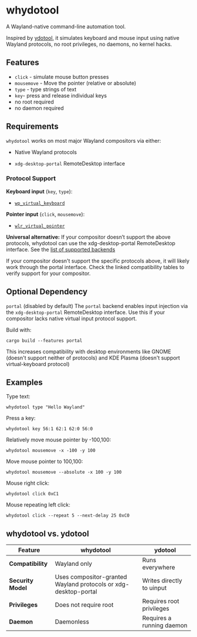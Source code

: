 # whydotool

A Wayland-native command-line automation tool.

Inspired by [ydotool](https://github.com/ReimuNotMoe/ydotool), it simulates keyboard and mouse input using native Wayland protocols, no root privileges, no daemons, no kernel hacks.

## Features

- `click` - simulate mouse button presses
- `mousemove` - Move the pointer (relative or absolute)
- `type` - type strings of text
- `key`- press and release individual keys
- no root required
- no daemon required

## Requirements

`whydotool` works on most major Wayland compositors via either:

- Native Wayland protocols

- `xdg-desktop-portal` RemoteDesktop interface

### Protocol Support

**Keyboard input** (`key`, `type`):
- [`wp_virtual_keyboard`](https://wayland.app/protocols/virtual-keyboard-unstable-v1#compositor-support)

**Pointer input** (`click`, `mousemove`):
-  [`wlr_virtual_pointer`](https://wayland.app/protocols/wlr-virtual-pointer-unstable-v1#compositor-support)

**Universal alternative:**
If your compositor doesn’t support the above protocols, whydotool can use the xdg-desktop-portal RemoteDesktop interface.
See the [list of supported backends](https://wiki.archlinux.org/title/XDG_Desktop_Portal#List_of_backends_and_interfaces)

If your compositor doesn't support the specific protocols above, it will likely work through the portal interface. Check the linked compatibility tables to verify support for your compositor.

## Optional Dependency

`portal` (disabled by default)
The `portal` backend enables input injection via the `xdg-desktop-portal` RemoteDesktop interface.
Use this if your compositor lacks native virtual input protocol support.

Build with:

```
cargo build --features portal
```

This increases compatibility with desktop environments like GNOME (doesn't support neither of protocols) and KDE Plasma (doesn't support virtual-keyboard protocol)

## Examples

Type text:

```
whydotool type "Hello Wayland"
```

Press a key:

```
whydotool key 56:1 62:1 62:0 56:0
```

Relatively move mouse pointer by -100,100:

```
whydotool mousemove -x -100 -y 100
```

Move mouse pointer to 100,100:

```
whydotool mousemove --absolute -x 100 -y 100
```

Mouse right click:

```
whydotool click 0xC1
```

Mouse repeating left click:

```
whydotool click --repeat 5 --next-delay 25 0xC0
```

## whydotool vs. ydotool

| Feature | whydotool | ydotool |
|---------|-----------|---------|
| **Compatibility** | Wayland only | Runs everywhere |
| **Security Model** | Uses compositor-granted Wayland protocols or xdg-desktop-portal | Writes directly to uinput |
| **Privileges** | Does not require root | Requires root privileges |
| **Daemon** | Daemonless | Requires a running daemon |
